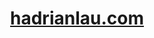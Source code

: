 <div align="center">
  <h1 align="center" style="color: #4ade80;">
  <a href="https://hadrianlau.com">
    hadrianlau.com
  </a>
    </h1>
</div>
